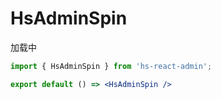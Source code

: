 # HsAdminSpin

加载中

```jsx
import { HsAdminSpin } from 'hs-react-admin';

export default () => <HsAdminSpin />
```
